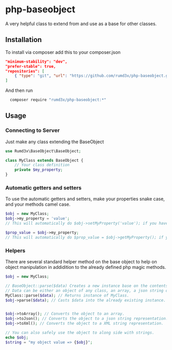 # php-baseobject
A very helpful class to extend from and use as a base for other classes.

## Installation
To install via composer add this to your composer.json
```json
"minimum-stability": "dev",
"prefer-stable": true,
"repositories": [
	{ "type": "git", "url": "https://github.com/rumd3x/php-baseobject.git" }
]
```
And then run
```sh
  composer require "rumd3x/php-baseobject:*"
```

## Usage
### Connecting to Server

Just make any class extending the BaseObject
```php
use Rumd3x\BaseObject\BaseObject;

class MyClass extends BaseObject {
    // Your class definition
    private $my_property;
}
```

### Automatic getters and setters
To use the automatic getters and setters, make your properties snake case, and your methods camel case.
```php
$obj = new MyClass;
$obj->my_property = 'value'; 
// This will automatically do $obj->setMyProperty('value'); if you have defined the method. 

$prop_value = $obj->my_property; 
// This will automatically do $prop_value = $obj->getMyProperty(); if you have defined the method. 
```

### Helpers
There are several standard helper method on the base object to help on object manipulation in addidition to the already defined php magic methods.
```php
$obj = new MyClass;

// BaseObject::parse($data) Creates a new instance base on the contents of $data.
// Data can be either an object of any class, an array, a json string or a XML string.
MyClass::parse($data); // Returns instance of MyClass.
$obj->parse($data); // Casts $data into the already existing instance.


$obj->toArray(); // Converts the object to an array.
$obj->toJson(); // Converts the object to a json string representation.
$obj->toXml(); // Converts the object to a XML string representation.

// You can also safely use the object to along side with strings.
echo $obj;
$string = "my object value => {$obj}";
```
